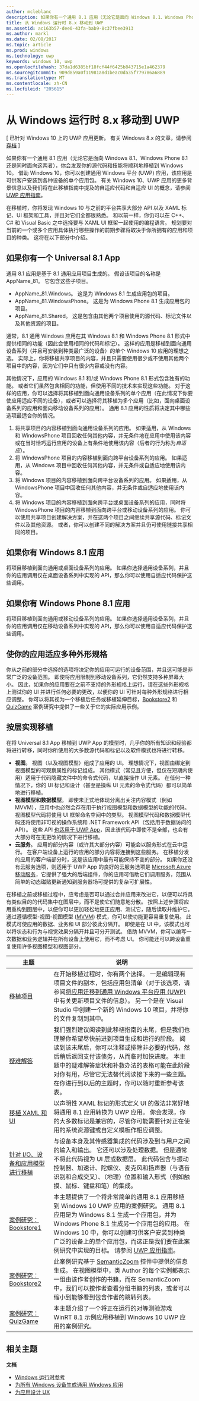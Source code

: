 ```yaml
---
author: mcleblanc
description: 如果你有一个通用 8.1 应用（无论它是面向 Windows 8.1、Windows Phone 8.1 还是同时面向这两者），你会发现你的源代码和技能将顺利地移植到 Windows 10。
title: 从 Windows 运行时 8.x 移动到 UWP
ms.assetid: ac163b57-dee0-43fa-bab9-8c37fbee3913
ms.author: markl
ms.date: 02/08/2017
ms.topic: article
ms.prod: windows
ms.technology: uwp
keywords: windows 10, uwp
ms.openlocfilehash: 37da1d6385bf18fcf44f6425b843715e1a462379
ms.sourcegitcommit: 909d859a0f11981a8d1beac0da35f779786a6889
ms.translationtype: MT
ms.contentlocale: zh-CN
ms.locfileid: "205615"
---
```

# <a name="move-from-windows-runtime-8x-to-uwp"></a>从 Windows 运行时 8.x 移动到 UWP

\[ 已针对 Windows 10 上的 UWP 应用更新。 有关 Windows 8.x 的文章，请参阅[存档](http://go.microsoft.com/fwlink/p/?linkid=619132) \]

如果你有一个通用 8.1 应用（无论它是面向 Windows 8.1、Windows Phone 8.1 还是同时面向这两者），你会发现你的源代码和技能将顺利地移植到 Windows 10。 借助 Windows 10，你可以创建通用 Windows 平台 (UWP) 应用，该应用是可供客户安装到各种设备的单个应用包。 有关 Windows 10、UWP 应用的更多背景信息以及我们将在此移植指南中提及的自适应代码和自适应 UI 的概念，请参阅 [UWP 应用指南](https://msdn.microsoft.com/library/windows/apps/dn894631)。

在移植时，你将发现 Windows 10 与之前的平台共享大部分 API 以及 XAML 标记、UI 框架和工具，并且对它们全都很熟悉。 和以前一样，你仍可以在 C++、C# 和 Visual Basic 之中选择要与 XAML UI 框架一起使用的编程语言。 规划要对当前的一个或多个应用具体执行哪些操作的前期步骤将取决于你所拥有的应用和项目的种类。 这将在以下部分中介绍。

## <a name="if-you-have-a-universal-81-app"></a>如果你有一个 Universal 8.1 App

通用 8.1 应用是基于 8.1 通用应用项目生成的。 假设该项目的名称是 AppName\_81。 它包含这些子项目。

-   AppName\_81.Windows。 这是为 Windows 8.1 生成应用包的项目。
-   AppName\_81.WindowsPhone。 这是为 Windows Phone 8.1 生成应用包的项目。
-   AppName\_81.Shared。 这是包含由其他两个项目使用的源代码、标记文件以及其他资源的项目。

通常，8.1 通用 Windows 应用在其 Windows 8.1 和 Windows Phone 8.1 形式中提供相同的功能（因此会使用相同的代码和标记）。 这样的应用是移植到面向通用设备系列（并且可安装到种类最广泛的设备）的单个 Windows 10 应用的理想之选。 实际上，你将移植共享项目的内容，并且只需要使用很少或不使用其他两个项目中的内容，因为它们中只有很少内容或没有内容。

其他情况下，应用的 Windows 8.1 和/或 Windows Phone 8.1 形式包含独有的功能。 或者它们虽然包含相同的功能，但使用不同的技术来实现这些功能。 对于这样的应用，你可以选择将其移植到面向通用设备系列的单个应用（在此情况下你要使应用适应不同的设备），或者可以选择将其移植为多个应用（比如，面向桌面设备系列的应用和面向移动设备系列的应用）。 通用 8.1 应用的性质将决定其中哪些选项最适合你的情况。

1.  将共享项目的内容移植到面向通用设备系列的应用。 如果适用，从 Windows 和 WindowsPhone 项目回收任何其他内容，并无条件地在应用中使用该内容或在当时恰巧运行应用的设备上有条件地使用该内容（后者的行为称为*自适应*）。
2.  将 WindowsPhone 项目的内容移植到面向跨平台设备系列的应用。 如果适用，从 Windows 项目中回收任何其他内容，并无条件或自适应地使用该内容。
3.  将 Windows 项目的内容移植到面向跨平台设备系列的应用。 如果适用，从 WindowsPhone 项目中回收任何其他内容，并无条件或自适应地使用该内容。
4.  将 Windows 项目的内容移植到面向跨平台或桌面设备系列的应用，同时将 WindowsPhone 项目的内容移植到面向跨平台或移动设备系列的应用。 你可以使用共享项目创建解决方案，并在这两个项目之间继续共享源代码、标记文件以及其他资源。 或者，你可以创建不同的解决方案并且仍可使用链接共享相同的项目。

## <a name="if-you-have-a-windows-81-app"></a>如果你有 Windows 8.1 应用

将项目移植到面向通用或桌面设备系列的应用。 如果你选择通用设备系列，并且你的应用调用仅在桌面设备系列中实现的 API，那么你可以使用自适应代码保护这些调用。

## <a name="if-you-have-a-windows-phone-81-app"></a>如果你有 Windows Phone 8.1 应用

将项目移植到面向通用或移动设备系列的应用。 如果你选择通用设备系列，并且你的应用调用仅在移动设备系列中实现的 API，那么你可以使用自适应代码保护这些调用。

## <a name="adapting-your-app-to-multiple-form-factors"></a>使你的应用适应多种外形规格

你从之前的部分中选择的选项将决定你的应用可运行的设备范围，并且这可能是非常广泛的设备范围。 即使将应用限制到移动设备系列，它仍然支持多种屏幕大小。 因此，如果你的应用要在之前不支持的外形规格上运行，请在这些外形规格上测试你的 UI 并进行任何必要的更改，以便你的 UI 可针对每种外形规格进行相应调整。 你可以将其视为一个移植后任务或移植延伸目标，[Bookstore2](w8x-to-uwp-case-study-bookstore2.md) 和 [QuizGame](w8x-to-uwp-case-study-quizgame.md) 案例研究中提供了一些关于它的实际应用示例。

## <a name="approaching-porting-layer-by-layer"></a>按层实现移植

在将 Universal 8.1 App 移植到 UWP App 的模型时，几乎你的所有知识和经验都将进行转移，同时你所使用的大多数源代码和标记以及软件模式也将进行转移。

-   **视图**。 视图（以及视图模型）组成了应用的 UI。 理想情况下，视图由绑定到视图模型的可观察属性的标记组成。 其他模式（常见且方便，但仅在短期内使用）适用于代码隐藏文件中的命令式代码，以直接操作 UI 元素。 在任何一种情况下，你的 UI 标记和设计（甚至是操纵 UI 元素的命令式代码）都可以简单地进行移植。
-   **视图模型和数据模型**。 即使未正式地体现分离出关注内容模式（例如 MVVM），应用中也必然会存在用于执行视图模型和数据模型的功能的代码。 视图模型代码将使用 UI 框架命名空间中的类型。 视图模型代码和数据模型代码还将使用非可视的操作系统和 .NET Framework API（包括用于数据访问的 API）。 这些 API [也适用于 UWP App](https://msdn.microsoft.com/library/windows/apps/br211369)，因此该代码中即使不是全部，也会有大部分可在无更改的情况下进行移植。
-   **云服务**。 应用的部分内容（或许其大部分内容）可能会以服务形式在云中运行。 在客户端设备上运行的应用的部分内容将连接到这些服务。 在移植分发的应用的客户端部分时，这是该应用中最有可能保持不变的部分。 如果你还没有云服务选项，则适用于 UWP App 的良好的云服务选项是 [Microsoft Azure 移动服务](http://azure.microsoft.com/services/mobile-services/)，它提供了强大的后端组件，你的应用可借助它们调用服务，范围从简单的动态磁贴更新通知到服务器场可提供的复杂可扩展性。

在移植之前或移植过程中，应考虑是否可以通过合并应用来改进它，以便可以将具有类似目的的代码集中在图层中，而不是使它们随意地分散。 按照上述步骤将应用重构到图层中，以便你可以更加轻松地更正应用、测试它，随后读取并维护它。 通过遵循模型-视图-视图模型 ([MVVM](http://msdn.microsoft.com/magazine/dd419663.aspx)) 模式，你可以使功能更容易重复使用。 此模式可使应用的数据、业务和 UI 部分彼此分隔开。 即使是在 UI 中，该模式也可以将状态和行为与视觉效果分隔开并且可分开测试。 借助 MVVM，你可以编写一次数据和业务逻辑并在所有设备上使用它，而不考虑 UI。 你可能还可以跨设备重复使用许多视图模型和视图部分。

| 主题 | 说明 |
|-------|-------------|
| [移植项目](w8x-to-uwp-porting-to-a-uwp-project.md) | 在开始移植过程时，你有两个选择。 一是编辑现有项目文件的副本，包括应用包清单（对于该选项，请参阅[将应用迁移到通用 Windows 平台应用 (UWP)](https://msdn.microsoft.com/library/mt148501.aspx) 中有关更新项目文件的信息）。 另一个是在 Visual Studio 中创建一个新的 Windows 10 项目，并将你的文件复制到其中。 |
| [疑难解答](w8x-to-uwp-troubleshooting.md) | 我们强烈建议阅读到此移植指南的末尾，但是我们也理解你希望尽快前进到项目生成和运行的阶段。 阅读到该末尾后，你可以注释或排除非必要的代码，然后稍后返回支付该债务，从而临时加快进度。 本主题中的疑难解答症状和补救办法的表格可能在此阶段对你有用，尽管它无法替代阅读接下来的一些主题。 在你进行到以后的主题时，你可以随时重新参考该表。 |
| [移植 XAML 和 UI](w8x-to-uwp-porting-xaml-and-ui.md) | 以声明性 XAML 标记的形式定义 UI 的做法非常好地将通用 8.1 应用转换为 UWP 应用。 你会发现，你的大多数标记是兼容的，尽管你可能需要针对正在使用的系统资源键或自定义模板作相应调整。 |
| [针对 I/O、设备和应用模型进行移植](w8x-to-uwp-input-and-sensors.md) | 与设备本身及其传感器集成的代码涉及到与用户之间的输入和输出。 它还可以涉及处理数据。 但是通常不将此代码视为 UI 层或数据层。 此代码包含与振动控制器、加速计、陀螺仪、麦克风和扬声器（与语音识别和合成交叉）、（地理）位置和输入形式（例如触摸、鼠标、键盘和笔）的集成。 |
| [案例研究：Bookstore1](w8x-to-uwp-case-study-bookstore1.md) | 本主题提供了一个将非常简单的通用 8.1 应用移植到 Windows 10 UWP 应用的案例研究。 通用 8.1 应用是为 Windows 8.1 生成一个应用包，并为 Windows Phone 8.1 生成另一个应用包的应用。 在 Windows 10 中，你可以创建可供客户安装到种类广泛的设备上的单个应用包，而这正是我们要在此案例研究中实现的目标。 请参阅 [UWP 应用指南](https://msdn.microsoft.com/library/windows/apps/dn894631)。 |
| [案例研究：Bookstore2](w8x-to-uwp-case-study-bookstore2.md) | 此案例研究基于 [SemanticZoom](https://msdn.microsoft.com/library/windows/apps/hh702601) 控件中提供的信息生成。 在视图模型中，类 Author 的每个实例都表示一组由该作者创作的书籍，而在 SemanticZoom 中，我们可以按作者查看分组书籍的列表，或者可以缩小到能够看到包含作者的跳转列表。 |
| [案例研究：QuizGame](w8x-to-uwp-case-study-quizgame.md) | 本主题介绍了一个将正在运行的对等测验游戏 WinRT 8.1 示例应用移植到 Windows 10 UWP 应用的案例研究。 |

## <a name="related-topics"></a>相关主题

**文档**
* [Windows 运行时参考](https://msdn.microsoft.com/library/windows/apps/br211377)
* [为所有 Windows 设备生成通用 Windows 应用](http://go.microsoft.com/fwlink/p/?LinkID=397871)
* [为应用设计 UX](https://msdn.microsoft.com/library/windows/apps/hh767284)
